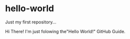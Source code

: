 # hello-world
Just my first repository...


Hi There! 
I'm just folowing the"Hello World!" GitHub Guide.
